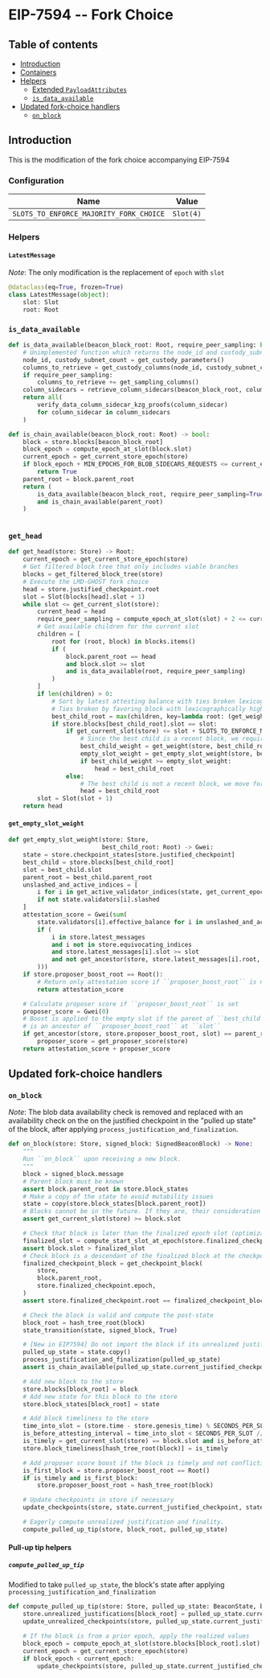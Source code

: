 # EIP-7594 -- Fork Choice

## Table of contents
<!-- TOC -->
<!-- START doctoc generated TOC please keep comment here to allow auto update -->
<!-- DON'T EDIT THIS SECTION, INSTEAD RE-RUN doctoc TO UPDATE -->

- [Introduction](#introduction)
- [Containers](#containers)
- [Helpers](#helpers)
  - [Extended `PayloadAttributes`](#extended-payloadattributes)
  - [`is_data_available`](#is_data_available)
- [Updated fork-choice handlers](#updated-fork-choice-handlers)
  - [`on_block`](#on_block)

<!-- END doctoc generated TOC please keep comment here to allow auto update -->
<!-- /TOC -->

## Introduction

This is the modification of the fork choice accompanying EIP-7594

### Configuration

| Name                                    | Value        |
| --------------------------------------- | ------------ |
| `SLOTS_TO_ENFORCE_MAJORITY_FORK_CHOICE` |  `Slot(4)` |


### Helpers

#### `LatestMessage`

*Note*: The only modification is the replacement of `epoch` with `slot`

```python
@dataclass(eq=True, frozen=True)
class LatestMessage(object):
    slot: Slot
    root: Root
```

### `is_data_available`

```python
def is_data_available(beacon_block_root: Root, require_peer_sampling: bool=False) -> bool:
    # Unimplemented function which returns the node_id and custody_subnet_count
    node_id, custody_subnet_count = get_custody_parameters()
    columns_to_retrieve = get_custody_columns(node_id, custody_subnet_count)
    if require_peer_sampling:
        columns_to_retrieve += get_sampling_columns()	
    column_sidecars = retrieve_column_sidecars(beacon_block_root, columns_to_retrieve)
    return all(
        verify_data_column_sidecar_kzg_proofs(column_sidecar)
        for column_sidecar in column_sidecars
    )
```

```python
def is_chain_available(beacon_block_root: Root) -> bool: 
    block = store.blocks[beacon_block_root]
    block_epoch = compute_epoch_at_slot(block.slot)
    current_epoch = get_current_store_epoch(store)
    if block_epoch + MIN_EPOCHS_FOR_BLOB_SIDECARS_REQUESTS <= current_epoch
        return True
    parent_root = block.parent_root
    return (
        is_data_available(beacon_block_root, require_peer_sampling=True) 
        and is_chain_available(parent_root)
    )
    
```

### `get_head`

```python
def get_head(store: Store) -> Root:
    current_epoch = get_current_store_epoch(store)
    # Get filtered block tree that only includes viable branches
    blocks = get_filtered_block_tree(store)
    # Execute the LMD-GHOST fork choice
    head = store.justified_checkpoint.root
    slot = Slot(blocks[head].slot + 1)
    while slot <= get_current_slot(store):
        current_head = head
        require_peer_sampling = compute_epoch_at_slot(slot) + 2 <= current_epoch
        # Get available children for the current slot
        children = [
            root for (root, block) in blocks.items()
            if (
                block.parent_root == head
                and block.slot >= slot
                and is_data_available(root, require_peer_sampling)
            )
        ]
        if len(children) > 0:
            # Sort by latest attesting balance with ties broken lexicographically
            # Ties broken by favoring block with lexicographically higher root
            best_child_root = max(children, key=lambda root: (get_weight(store, root), root))
            if store.blocks[best_child_root].slot == slot:
                if get_current_slot(store) <= slot + SLOTS_TO_ENFORCE_MAJORITY_FORK_CHOICE:
                    # Since the best child is a recent block, we require it compete with the empty slot
                    best_child_weight = get_weight(store, best_child_root)
                    empty_slot_weight = get_empty_slot_weight(store, best_child_root)
                    if best_child_weight >= empty_slot_weight:
                        head = best_child_root
                else:
                    # The best child is not a recent block, we move forward with it regardless
                    head = best_child_root
        slot = Slot(slot + 1)
    return head
```


#### `get_empty_slot_weight`


```python
def get_empty_slot_weight(store: Store,
                          best_child_root: Root) -> Gwei:
    state = store.checkpoint_states[store.justified_checkpoint]
    best_child = store.blocks[best_child_root]
    slot = best_child.slot
    parent_root = best_child.parent_root
    unslashed_and_active_indices = [
        i for i in get_active_validator_indices(state, get_current_epoch(state))
        if not state.validators[i].slashed
    ]
    attestation_score = Gwei(sum(
        state.validators[i].effective_balance for i in unslashed_and_active_indices
        if (
            i in store.latest_messages
            and i not in store.equivocating_indices
            and store.latest_messages[i].slot >= slot
            and not get_ancestor(store, store.latest_messages[i].root, slot) != best_child_root
        )))
    if store.proposer_boost_root == Root():
        # Return only attestation score if ``proposer_boost_root`` is not set
        return attestation_score

    # Calculate proposer score if ``proposer_boost_root`` is set
    proposer_score = Gwei(0)
    # Boost is applied to the empty slot if the parent of ``best_child`` 
    # is an ancestor of ``proposer_boost_root`` at ``slot``
    if get_ancestor(store, store.proposer_boost_root, slot) == parent_root:
        proposer_score = get_proposer_score(store)
    return attestation_score + proposer_score
```


## Updated fork-choice handlers

### `on_block`

*Note*: The blob data availability check is removed and replaced with an availability
check on the on the justified checkpoint in the "pulled up state" of the block, after
applying `process_justification_and_finalization`.

```python
def on_block(store: Store, signed_block: SignedBeaconBlock) -> None:
    """
    Run ``on_block`` upon receiving a new block.
    """
    block = signed_block.message
    # Parent block must be known
    assert block.parent_root in store.block_states
    # Make a copy of the state to avoid mutability issues
    state = copy(store.block_states[block.parent_root])
    # Blocks cannot be in the future. If they are, their consideration must be delayed until they are in the past.
    assert get_current_slot(store) >= block.slot

    # Check that block is later than the finalized epoch slot (optimization to reduce calls to get_ancestor)
    finalized_slot = compute_start_slot_at_epoch(store.finalized_checkpoint.epoch)
    assert block.slot > finalized_slot
    # Check block is a descendant of the finalized block at the checkpoint finalized slot
    finalized_checkpoint_block = get_checkpoint_block(
        store,
        block.parent_root,
        store.finalized_checkpoint.epoch,
    )
    assert store.finalized_checkpoint.root == finalized_checkpoint_block

    # Check the block is valid and compute the post-state
    block_root = hash_tree_root(block)
    state_transition(state, signed_block, True)

    # [New in EIP7594] Do not import the block if its unrealized justified checkpoint is not available
    pulled_up_state = state.copy()
    process_justification_and_finalization(pulled_up_state)
    assert is_chain_available(pulled_up_state.current_justified_checkpoint.root)

    # Add new block to the store
    store.blocks[block_root] = block
    # Add new state for this block to the store
    store.block_states[block_root] = state

    # Add block timeliness to the store
    time_into_slot = (store.time - store.genesis_time) % SECONDS_PER_SLOT
    is_before_attesting_interval = time_into_slot < SECONDS_PER_SLOT // INTERVALS_PER_SLOT
    is_timely = get_current_slot(store) == block.slot and is_before_attesting_interval
    store.block_timeliness[hash_tree_root(block)] = is_timely

    # Add proposer score boost if the block is timely and not conflicting with an existing block
    is_first_block = store.proposer_boost_root == Root()
    if is_timely and is_first_block:
        store.proposer_boost_root = hash_tree_root(block)

    # Update checkpoints in store if necessary
    update_checkpoints(store, state.current_justified_checkpoint, state.finalized_checkpoint)

    # Eagerly compute unrealized justification and finality.
    compute_pulled_up_tip(store, block_root, pulled_up_state)
```

#### Pull-up tip helpers

##### `compute_pulled_up_tip`

Modified to take `pulled_up_state`, the block's state after applying `processing_justification_and_finalization`

```python
def compute_pulled_up_tip(store: Store, pulled_up_state: BeaconState, block_root: Root) -> None:
    store.unrealized_justifications[block_root] = pulled_up_state.current_justified_checkpoint
    update_unrealized_checkpoints(store, pulled_up_state.current_justified_checkpoint, pulled_up_state.finalized_checkpoint)

    # If the block is from a prior epoch, apply the realized values
    block_epoch = compute_epoch_at_slot(store.blocks[block_root].slot)
    current_epoch = get_current_store_epoch(store)
    if block_epoch < current_epoch:
        update_checkpoints(store, pulled_up_state.current_justified_checkpoint, pulled_up_state.finalized_checkpoint)
```